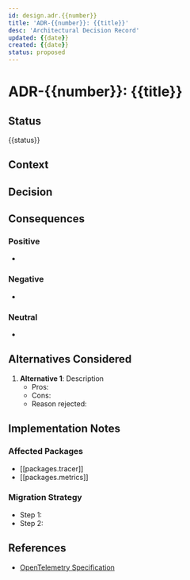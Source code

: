 ```yaml
---
id: design.adr.{{number}}
title: 'ADR-{{number}}: {{title}}'
desc: 'Architectural Decision Record'
updated: {{date}}
created: {{date}}
status: proposed
---
```


# ADR-{{number}}: {{title}}

## Status
{{status}}

## Context
<!-- What is the issue that we're seeing that is motivating this decision or change? -->

## Decision
<!-- What is the change that we're proposing and/or doing? -->

## Consequences
<!-- What becomes easier or more difficult to do because of this change? -->

### Positive
- 

### Negative
- 

### Neutral
- 

## Alternatives Considered
<!-- What other options were evaluated? -->

1. **Alternative 1**: Description
   - Pros: 
   - Cons: 
   - Reason rejected: 

## Implementation Notes
<!-- How will this be implemented? -->

### Affected Packages
- [[packages.tracer]]
- [[packages.metrics]]

### Migration Strategy
- Step 1: 
- Step 2: 

## References
- [OpenTelemetry Specification](https://opentelemetry.io/docs/specs/)
